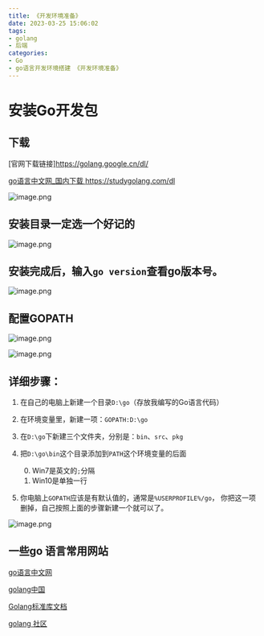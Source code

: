 ```yaml
---
title: 《开发环境准备》
date: 2023-03-25 15:06:02
tags: 
- golang
- 后端
categories:
- Go
- go语言开发环境搭建 《开发环境准备》
---
```

#  安装Go开发包
## 下载
[官网下载链接]<https://golang.google.cn/dl/>

[go语言中文网_国内下载 ](https://studygolang.com/dl) https://studygolang.com/dl

![image.png](https://p9-juejin.byteimg.com/tos-cn-i-k3u1fbpfcp/68d1920713f440bda1322b64eda99f96~tplv-k3u1fbpfcp-watermark.image?)
## 安装目录一定选一个好记的

![image.png](https://p9-juejin.byteimg.com/tos-cn-i-k3u1fbpfcp/7384cdb008ca4efcb330e0e521f33795~tplv-k3u1fbpfcp-watermark.image?)
## 安装完成后，输入`go version`查看go版本号。

![image.png](https://p6-juejin.byteimg.com/tos-cn-i-k3u1fbpfcp/856265a18c5f4a4c888ba80e81b5728d~tplv-k3u1fbpfcp-watermark.image?)
## 配置GOPATH

![image.png](https://p6-juejin.byteimg.com/tos-cn-i-k3u1fbpfcp/46fcf70287c94436b3fad7d64a433331~tplv-k3u1fbpfcp-watermark.image?)

![image.png](https://p6-juejin.byteimg.com/tos-cn-i-k3u1fbpfcp/805d7ffd13d94c7cae2a0dd865556db8~tplv-k3u1fbpfcp-watermark.image?)
## 详细步骤：
1.  在自己的电脑上新建一个目录`D:\go`（存放我编写的Go语言代码）

0.  在环境变量里，新建一项：`GOPATH:D:\go`

0.  在`D:\go`下新建三个文件夹，分别是：`bin`、`src`、`pkg`

0.  把`D:\go\bin`这个目录添加到`PATH`这个环境变量的后面

    0.  Win7是英文的`;`分隔
    0.  Win10是单独一行

0.  你电脑上`GOPATH`应该是有默认值的，通常是`%USERPROFILE%/go`， 你把这一项删掉，自己按照上面的步骤新建一个就可以了。

![image.png](https://p9-juejin.byteimg.com/tos-cn-i-k3u1fbpfcp/2b6b8375a7c74783a71ad37f40b7c5b1~tplv-k3u1fbpfcp-watermark.image?)

## 一些go 语言常用网站
[go语言中文网](https://studygolang.com/dl)

[golang中国](https://www.golangtc.com/)

[Golang标准库文档](https://studygolang.com/pkgdoc)

[golang 社区](https://learnku.com/go)